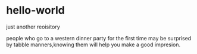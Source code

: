 # hello-world
just another reoisitory

people who go to a western dinner party for the first time may be surprised by tabble manners,knowing them will help you make a good impresion.
